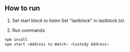 
## How to run

1. Set start block to listen
    Set "lastblock" in lastblock.txt.

2. Run commands
```sh
npm insall
npm start <Address to Watch> <Custody Address>
```